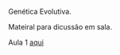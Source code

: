 Genética Evolutiva.

Mateiral para dicussão em sala.

Aula 1 [aqui](https://github.com/diogomeyer/BIO0313/blob/master/aula1.html)
